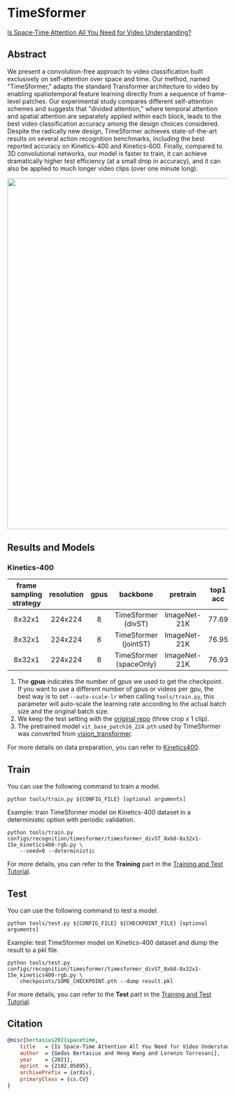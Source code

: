 # TimeSformer

[Is Space-Time Attention All You Need for Video Understanding?](https://arxiv.org/abs/2102.05095)

<!-- [ALGORITHM] -->

## Abstract

<!-- [ABSTRACT] -->

We present a convolution-free approach to video classification built exclusively on self-attention over space and time. Our method, named "TimeSformer," adapts the standard Transformer architecture to video by enabling spatiotemporal feature learning directly from a sequence of frame-level patches. Our experimental study compares different self-attention schemes and suggests that "divided attention," where temporal attention and spatial attention are separately applied within each block, leads to the best video classification accuracy among the design choices considered. Despite the radically new design, TimeSformer achieves state-of-the-art results on several action recognition benchmarks, including the best reported accuracy on Kinetics-400 and Kinetics-600. Finally, compared to 3D convolutional networks, our model is faster to train, it can achieve dramatically higher test efficiency (at a small drop in accuracy), and it can also be applied to much longer video clips (over one minute long).

<!-- [IMAGE] -->

<div align=center>
<img src="https://user-images.githubusercontent.com/34324155/143018542-7f782ec9-dca2-495e-9043-c13ad941a25c.png" width="800"/>
</div>

## Results and Models

### Kinetics-400

| frame sampling strategy | resolution | gpus |        backbone         |   pretrain   | top1 acc | top5 acc | FLOPs | params |               config                |               ckpt                |                log                |
| :---------------------: | :--------: | :--: | :---------------------: | :----------: | :------: | :------: | :---: | :----: | :---------------------------------: | :-------------------------------: | :-------------------------------: |
|         8x32x1          |  224x224   |  8   |   TimeSformer (divST)   | ImageNet-21K |  77.69   |  93.45   | 588G  |  122M  | [config](/configs/recognition/timesformer/timesformer_divST_8xb8-8x32x1-15e_kinetics400-rgb.py) | [ckpt](https://download.openmmlab.com/mmaction/v1.0/recognition/timesformer/timesformer_divST_8xb8-8x32x1-15e_kinetics400-rgb/timesformer_divST_8xb8-8x32x1-15e_kinetics400-rgb_20220815-a4d0d01f.pth) | [log](https://download.openmmlab.com/mmaction/v1.0/recognition/timesformer/timesformer_divST_8xb8-8x32x1-15e_kinetics400-rgb/timesformer_divST_8xb8-8x32x1-15e_kinetics400-rgb.log) |
|         8x32x1          |  224x224   |  8   |  TimeSformer (jointST)  | ImageNet-21K |  76.95   |  93.28   | 539G  | 86.11M | [config](/configs/recognition/timesformer/timesformer_jointST_8xb8-8x32x1-15e_kinetics400-rgb.py) | [ckpt](https://download.openmmlab.com/mmaction/v1.0/recognition/timesformer/timesformer_jointST_8xb8-8x32x1-15e_kinetics400-rgb/timesformer_jointST_8xb8-8x32x1-15e_kinetics400-rgb_20220815-8022d1c0.pth) | [log](https://download.openmmlab.com/mmaction/v1.0/recognition/timesformer/timesformer_jointST_8xb8-8x32x1-15e_kinetics400-rgb/timesformer_jointST_8xb8-8x32x1-15e_kinetics400-rgb.log) |
|         8x32x1          |  224x224   |  8   | TimeSformer (spaceOnly) | ImageNet-21K |  76.93   |  92.88   | 422G  | 86.11M | [config](/configs/recognition/timesformer/timesformer_spaceOnly_8xb8-8x32x1-15e_kinetics400-rgb.py) | [ckpt](https://download.openmmlab.com/mmaction/v1.0/recognition/timesformer/timesformer_spaceOnly_8xb8-8x32x1-15e_kinetics400-rgb/timesformer_spaceOnly_8xb8-8x32x1-15e_kinetics400-rgb_20220815-78f05367.pth) | [log](https://download.openmmlab.com/mmaction/v1.0/recognition/timesformer/timesformer_spaceOnly_8xb8-8x32x1-15e_kinetics400-rgb/timesformer_spaceOnly_8xb8-8x32x1-15e_kinetics400-rgb.log) |

1. The **gpus** indicates the number of gpus we used to get the checkpoint. If you want to use a different number of gpus or videos per gpu, the best way is to set `--auto-scale-lr` when calling `tools/train.py`, this parameter will auto-scale the learning rate according to the actual batch size and the original batch size.
2. We keep the test setting with the [original repo](https://github.com/facebookresearch/TimeSformer) (three crop x 1 clip).
3. The pretrained model `vit_base_patch16_224.pth` used by TimeSformer was converted from [vision_transformer](https://github.com/google-research/vision_transformer).

For more details on data preparation, you can refer to [Kinetics400](/tools/data/kinetics/README.md).

## Train

You can use the following command to train a model.

```shell
python tools/train.py ${CONFIG_FILE} [optional arguments]
```

Example: train TimeSformer model on Kinetics-400 dataset in a deterministic option with periodic validation.

```shell
python tools/train.py configs/recognition/timesformer/timesformer_divST_8xb8-8x32x1-15e_kinetics400-rgb.py \
    --seed=0 --deterministic
```

For more details, you can refer to the **Training** part in the [Training and Test Tutorial](/docs/en/user_guides/4_train_test.md).

## Test

You can use the following command to test a model.

```shell
python tools/test.py ${CONFIG_FILE} ${CHECKPOINT_FILE} [optional arguments]
```

Example: test TimeSformer model on Kinetics-400 dataset and dump the result to a pkl file.

```shell
python tools/test.py configs/recognition/timesformer/timesformer_divST_8xb8-8x32x1-15e_kinetics400-rgb.py \
    checkpoints/SOME_CHECKPOINT.pth --dump result.pkl
```

For more details, you can refer to the **Test** part in the [Training and Test Tutorial](/docs/en/user_guides/4_train_test.md).

## Citation

```BibTeX
@misc{bertasius2021spacetime,
    title   = {Is Space-Time Attention All You Need for Video Understanding?},
    author  = {Gedas Bertasius and Heng Wang and Lorenzo Torresani},
    year    = {2021},
    eprint  = {2102.05095},
    archivePrefix = {arXiv},
    primaryClass = {cs.CV}
}
```
